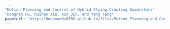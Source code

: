 ```yaml
---
"Motion Planning and Control of Hybrid Flying-Crawling Quadrotors"
'Dongnan Hu, Ruihao Xia, Xin Jin, and Yang Tang*'
paperurl: 'http://DongnanHu6556.github.io/files/Motion_Planning_and_Control_of_Hybrid_Flying_Crawling_Quadrotors.pdf'
---
```

